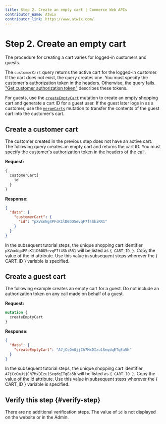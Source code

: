 ```yaml
---
title: Step 2. Create an empty cart | Commerce Web APIs
contributor_name: Atwix
contributor_link: https://www.atwix.com/
---
```


# Step 2. Create an empty cart

The procedure for creating a cart varies for logged-in customers and guests.

The `customerCart` query returns the active cart for the logged-in customer. If the cart does not exist, the query creates one. You must specify the customer's authorization token in the headers. Otherwise, the query fails. ["Get customer authorization token"](../../usage/authorization-tokens.md) describes these tokens.

For guests, use the [`createEmptyCart`](../../schema/cart/mutations/create-empty-cart.md) mutation to create an empty shopping cart and generate a cart ID for a guest user. If the guest later logs in as a customer, use the [`mergeCarts`](../../schema/cart/mutations/merge.md) mutation to transfer the contents of the guest cart into the customer's cart.

## Create a customer cart

The customer created in the previous step does not have an active cart. The following query creates an empty cart and returns the cart ID. You must specify the customer's authorization token in the headers of the call.

**Request:**

```graphql
{
  customerCart{
    id
  }
}
```

**Response:**

```json
{
  "data": {
    "customerCart": {
      "id": "pXVxnNg4PFcK1lD60O5evqF7f4SkiRR1"
    }
  }
}
```

In the subsequent tutorial steps, the unique shopping cart identifier `pXVxnNg4PFcK1lD60O5evqF7f4SkiRR1` will be listed as `{ CART_ID }`.
Copy the value of the id attribute. Use this value in subsequent steps wherever the { CART_ID } variable is specified.

## Create a guest cart

The following example creates an empty cart for a guest. Do not include an authorization token on any call made on behalf of a guest.

**Request:**

```graphql
mutation {
  createEmptyCart
}
```

**Response:**

```json
{
  "data": {
    "createEmptyCart": "A7jCcOmUjjCh7MxDIzu1SeqdqETqEa5h"
  }
}
```

In the subsequent tutorial steps, the unique shopping cart identifier `A7jCcOmUjjCh7MxDIzu1SeqdqETqEa5h` will be listed as `{ CART_ID }`.
Copy the value of the id attribute. Use this value in subsequent steps wherever the { CART_ID } variable is specified.

## Verify this step {#verify-step}

There are no additional verification steps. The value of `id` is not displayed on the website or in the Admin.
